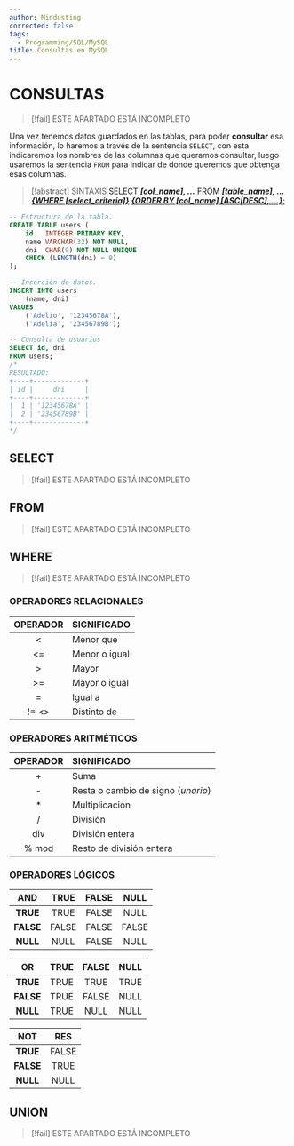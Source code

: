 ```yaml
---
author: Mindusting
corrected: false
tags:
  - Programming/SQL/MySQL
title: Consultas en MySQL
---
```


# CONSULTAS

> [!fail] ESTE APARTADO ESTÁ INCOMPLETO

Una vez tenemos datos guardados en las tablas, para poder **consultar** esa información, lo haremos a través de la sentencia `SELECT`, con esta indicaremos los nombres de las columnas que queramos consultar, luego usaremos la sentencia `FROM` para indicar de donde queremos que obtenga esas columnas.

> [!abstract] SINTAXIS
> [SELECT ***\[col\_name\], ...***](#SELECT)
> [FROM ***\[table\_name\], ...***](#FROM)
> [***\{WHERE \[select\_criteria\]\}***](#WHERE)
> [***\{ORDER BY \[col_name\] \[ASC|DESC\], ...\}***;](#ORDER%20BY)

```sql
-- Estructura de la tabla.
CREATE TABLE users (
    id   INTEGER PRIMARY KEY,
    name VARCHAR(32) NOT NULL,
    dni  CHAR(9) NOT NULL UNIQUE
    CHECK (LENGTH(dni) = 9)
);

-- Inserción de datos.
INSERT INTO users
    (name, dni)
VALUES
    ('Adelio', '12345678A'),
    ('Adelia', '23456789B');

-- Consulta de usuarios
SELECT id, dni
FROM users;
/*
RESULTADO:
+----+-------------+
| id |     dni     |
+----+-------------+
|  1 | '12345678A' |
|  2 | '23456789B' |
+----+-------------+
*/
```

## SELECT

> [!fail] ESTE APARTADO ESTÁ INCOMPLETO

## FROM

> [!fail] ESTE APARTADO ESTÁ INCOMPLETO

## WHERE

> [!fail] ESTE APARTADO ESTÁ INCOMPLETO

### OPERADORES RELACIONALES

| OPERADOR | SIGNIFICADO   |
|:--------:|:------------- |
|    <     | Menor que     |
|    <=    | Menor o igual |
|    >     | Mayor         |
|    >=    | Mayor o igual |
|    =     | Igual a       |
|  != <>   | Distinto de   |

### OPERADORES ARITMÉTICOS

| OPERADOR | SIGNIFICADO                        |
|:--------:|:---------------------------------- |
|    +     | Suma                               |
|    -     | Resta o cambio de signo (*unario*) |
|    \*    | Multiplicación                     |
|    /     | División                           |
|   div    | División entera                    |
|  \% mod  | Resto de división entera           |

### OPERADORES LÓGICOS

|    AND    | TRUE  | FALSE | NULL  |
|:---------:|:-----:|:-----:|:-----:|
| **TRUE**  | TRUE  | FALSE | NULL  |
| **FALSE** | FALSE | FALSE | FALSE |
| **NULL**  | NULL  | FALSE | NULL  |

|    OR     | TRUE | FALSE | NULL |
|:---------:|:----:|:-----:|:----:|
| **TRUE**  | TRUE | TRUE  | TRUE |
| **FALSE** | TRUE | FALSE | NULL |
| **NULL**  | TRUE | NULL  | NULL |

|    NOT    |  RES  |
|:---------:|:-----:|
| **TRUE**  | FALSE |
| **FALSE** | TRUE  |
| **NULL**  | NULL  |

## UNION

> [!fail] ESTE APARTADO ESTÁ INCOMPLETO
